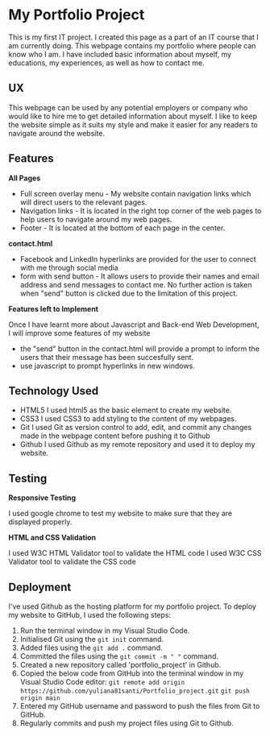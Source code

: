 # My Portfolio Project

This is my first IT project. I created this page as a part of an IT course that I am currently doing. This webpage contains my portfolio where people can know who I am. I have included basic information about myself, my educations, my experiences, as well as how to contact me.  

UX
---
This webpage can be used by any potential employers or company who would like to hire me to get detailed information about myself. 
I like to keep the website simple as it suits my style and make it easier for any readers to navigate around the website.  


## Features

**All Pages**
- Full screen overlay menu - My website contain navigation links which will direct users to the relevant pages.
- Navigation links - It is located in the right top corner of the web pages to help users to navigate around my web pages. 
- Footer - It is located at the bottom of each page in the center. 

**contact.html**
- Facebook and LinkedIn hyperlinks are provided for the user to connect with me through social media
- form with send button - It allows users to provide their names and email address and send messages to contact me. No further action is taken when "send" button is clicked due to the limitation of this project.  

**Features left to Implement**

Once I have learnt more about Javascript and Back-end Web Development, I will improve some features of my website
- the "send" button in the contact.html will provide a prompt to inform the users that their message has been succesfully sent. 
- use javascript to prompt hyperlinks in new windows.


## Technology Used
- HTML5
  I used html5 as the basic element to create my website.
- CSS3
  I used CSS3 to add styling to the content of my webpages.
- Git
  I used Git as version control to add, edit, and commit any changes made in the webpage content before pushing it to Github
- Github
  I used Github as my remote repository and used it to deploy my website. 


## Testing

**Responsive Testing**

I used google chrome to test my website to make sure that they are displayed properly.  

**HTML and CSS Validation**

I used W3C HTML Validator tool to validate the HTML code
I used W3C CSS Validator tool to validate the CSS code


## Deployment

I've used Github as the hosting platform for my portfolio project. To deploy my website to GitHub, I used the following steps:

1. Run the terminal window in my Visual Studio Code.
2. Initialised Git using the `git init` command.
3. Added files using the `git add .` command.
4. Committed the files using the `git commit -m " "` command.
5. Created a new repository called 'portfolio_project' in Github.
6. Copied the below code from GitHub into the terminal window in my Visual Studio Code editor:
    ```git remote add origin https://github.com/yuliana81santi/Portfolio_project.git```
    ```git push origin main```
7. Entered my GitHub username and password to push the files from Git to GitHub.
8. Regularly commits and push my project files using Git to Github.




